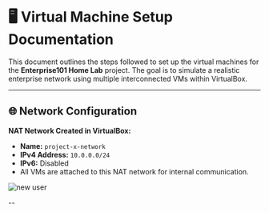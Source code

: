 # 🖥️ Virtual Machine Setup Documentation

This document outlines the steps followed to set up the virtual machines for the **Enterprise101 Home Lab** project. The goal is to simulate a realistic enterprise network using multiple interconnected VMs within VirtualBox.

---

## 🌐 Network Configuration

**NAT Network Created in VirtualBox:**
- **Name:** `project-x-network`
- **IPv4 Address:** `10.0.0.0/24`
- **IPv6:** Disabled
- All VMs are attached to this NAT network for internal communication.


![new user](../../assets/screenshot/newuser.jpg)


--